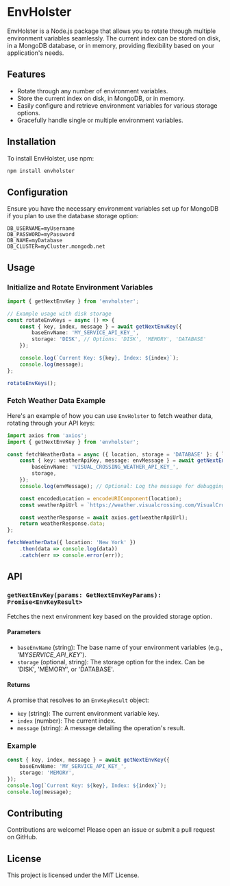 # EnvHolster

EnvHolster is a Node.js package that allows you to rotate through multiple environment variables seamlessly. The current index can be stored on disk, in a MongoDB database, or in memory, providing flexibility based on your application's needs.

## Features

-   Rotate through any number of environment variables.
-   Store the current index on disk, in MongoDB, or in memory.
-   Easily configure and retrieve environment variables for various storage options.
-   Gracefully handle single or multiple environment variables.

## Installation

To install EnvHolster, use npm:

```bash
npm install envholster
```

## Configuration

Ensure you have the necessary environment variables set up for MongoDB if you plan to use the database storage option:

```env
DB_USERNAME=myUsername
DB_PASSWORD=myPassword
DB_NAME=myDatabase
DB_CLUSTER=myCluster.mongodb.net
```

## Usage

### Initialize and Rotate Environment Variables

```typescript
import { getNextEnvKey } from 'envholster';

// Example usage with disk storage
const rotateEnvKeys = async () => {
	const { key, index, message } = await getNextEnvKey({
		baseEnvName: 'MY_SERVICE_API_KEY_',
		storage: 'DISK', // Options: 'DISK', 'MEMORY', 'DATABASE'
	});

	console.log(`Current Key: ${key}, Index: ${index}`);
	console.log(message);
};

rotateEnvKeys();
```

### Fetch Weather Data Example

Here's an example of how you can use `EnvHolster` to fetch weather data, rotating through your API keys:

```typescript
import axios from 'axios';
import { getNextEnvKey } from 'envholster';

const fetchWeatherData = async ({ location, storage = 'DATABASE' }: { location: string; storage?: 'DISK' | 'MEMORY' | 'DATABASE' }) => {
	const { key: weatherApiKey, message: envMessage } = await getNextEnvKey({
		baseEnvName: 'VISUAL_CROSSING_WEATHER_API_KEY_',
		storage,
	});
	console.log(envMessage); // Optional: Log the message for debugging

	const encodedLocation = encodeURIComponent(location);
	const weatherApiUrl = `https://weather.visualcrossing.com/VisualCrossingWebServices/rest/services/timeline/${encodedLocation}?unitGroup=metric&include=days&key=${weatherApiKey}&contentType=json`;

	const weatherResponse = await axios.get(weatherApiUrl);
	return weatherResponse.data;
};

fetchWeatherData({ location: 'New York' })
	.then(data => console.log(data))
	.catch(err => console.error(err));
```

## API

### `getNextEnvKey(params: GetNextEnvKeyParams): Promise<EnvKeyResult>`

Fetches the next environment key based on the provided storage option.

#### Parameters

-   `baseEnvName` (string): The base name of your environment variables (e.g., 'MY*SERVICE_API_KEY*').
-   `storage` (optional, string): The storage option for the index. Can be 'DISK', 'MEMORY', or 'DATABASE'.

#### Returns

A promise that resolves to an `EnvKeyResult` object:

-   `key` (string): The current environment variable key.
-   `index` (number): The current index.
-   `message` (string): A message detailing the operation's result.

### Example

```typescript
const { key, index, message } = await getNextEnvKey({
	baseEnvName: 'MY_SERVICE_API_KEY_',
	storage: 'MEMORY',
});
console.log(`Current Key: ${key}, Index: ${index}`);
console.log(message);
```

## Contributing

Contributions are welcome! Please open an issue or submit a pull request on GitHub.

## License

This project is licensed under the MIT License.

```

```
